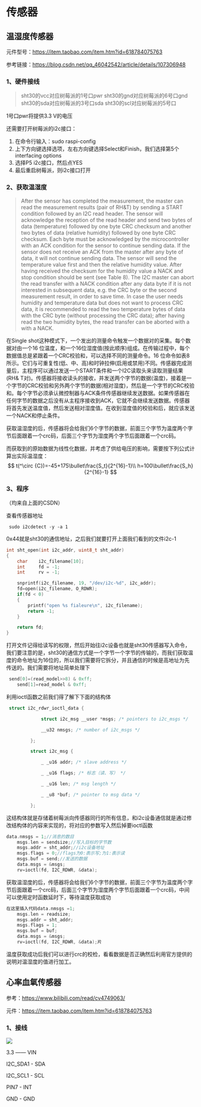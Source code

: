 # 传感器

## 温湿度传感器

元件型号：https://item.taobao.com/item.htm?id=618784075763

参考链接：https://blog.csdn.net/qq_46042542/article/details/107306948

### 1、硬件接线

> sht30的vcc对应树莓派的1号口pwr
> sht30的gnd对应树莓派的6号口gnd
> sht30的sda对应树莓派的3号口sda
> sht30的scl对应树莓派的5号口

1号口pwr将提供3.3 V的电压

还需要打开树莓派的i2c接口：

1. 在命令行输入：sudo raspi-config
2. 上下方向键选择选项，左右方向键选择Select和Finish，我们选择第5个interfacing options
3. 选择P5 i2c接口，然后点YES
4. 最后重启树莓派，则i2c接口打开

### 2、获取温湿度



> After the sensor has completed the measurement, the master can read the measurement results (pair of RH&T) by sending a START condition followed by an I2C read header. The sensor will acknowledge the reception of the read header and send two bytes of data (temperature) followed by one byte CRC checksum and another two bytes of data (relative humidity) followed by one byte CRC checksum. Each byte must be acknowledged by the microcontroller with an ACK condition for the sensor to continue sending data. If the sensor does not receive an ACK from the master after any byte of data, it will not continue sending data.
> The sensor will send the temperature value first and then the relative humidity value. After having received the checksum for the humidity value a NACK and stop condition should be sent (see Table 8). The I2C master can abort the read transfer with a NACK condition after any data byte if it is not interested in subsequent data, e.g. the CRC byte or the second measurement result, in order to save time. In case the user needs humidity and temperature data but does not want to process CRC data, it is recommended to read the two temperature bytes of data with the CRC byte (without processing the CRC data); after having read the two humidity bytes, the read transfer can be aborted with a with a NACK.



在Single shot这种模式下，一个发出的测量命令触发一个数据对的采集。每个数据对由一个16  位温度，和一个16位湿度值(按此顺序)组成。在传输过程中，每个数据值总是紧跟着一个CRC校验和，可以选择不同的测量命令。16  位命令如表8所示。它们与可重复性(低、中、高)和时钟拉伸(启用或禁用)不同。传感器完成测量后，主程序可以通过发送一个START条件和一个I2C读取头来读取测量结果(RH&  T对)。传感器将接收读头的接收，并发送两个字节的数据(温度)，接着是一个字节的CRC校验和另外两个字节的数据(相对湿度)，然后是一个字节的CRC校验和。每个字节必须承认微控制器与ACK条件传感器继续发送数据。如果传感器在任何字节的数据之后没有从主程序接收到ACK，它就不会继续发送数据。传感器将首先发送温度值，然后发送相对湿度值。在收到湿度值的校验和后，就应该发送一个NACK和停止条件。

获取温湿度的后，传感器将会给我们6个字节的数据，前面三个字节为温度两个字节后面跟着一个crc码，后面三个字节为湿度两个字节后面跟着一个crc码。

而获取到的原始数据为线性化数据，并考虑了供给电压的影响，需要按下列公式计算出实际温湿度：
$$
t(^\circ {C})=-45+175\bullet\frac{S_t}{2^{16}-1}\\
h=100\bullet\frac{S_h}{2^{16}-1}
$$


### 3、程序

（均来自上面的CSDN）

查看传感器地址

` sudo i2cdetect -y -a 1`

0x44就是sht30的通信地址，之后我们就要打开上面我们看到的文件i2c-1

```c
int sht_open(int i2c_addr, uint8_t sht_addr)
{
    char    i2c_filename[10];
    int     fd = -1;
    int     rv = -1;

    snprintf(i2c_filename, 19, "/dev/i2c-%d", i2c_addr);
    fd=open(i2c_filename, O_RDWR);
    if(fd < 0)
    {
        printf("open %s fialeure\n", i2c_filename);
        return -1;
    }

    return fd;
}

```

打开文件记得给读写的权限，然后开始往i2c设备也就是sht30传感器写入命令，我们要注意的是，sht30的通信方式是一个字节一个字节的传输的，而我们获取温度的命令地址为16位的，所以我们需要将它拆分，并且通信的时候是高地址为先传送的。我们需要将地址简单处理下

```c
 send[0]=(read_model>>8) & 0xff;
    send[1]=read_model & 0xff;
```

利用ioctl函数之前我们得了解下下面的结构体

```c
 struct i2c_rdwr_ioctl_data {

             struct i2c_msg __user *msgs; /* pointers to i2c_msgs */

             __u32 nmsgs; /* number of i2c_msgs */

         };

         struct i2c_msg {

             _ _u16 addr; /* slave address */

             _ _u16 flags; /* 标志（读、写） */

             _ _u16 len; /* msg length */

             _ _u8 *buf; /* pointer to msg data */

         };
```

这结构体就是存储着树莓派向传感器同行的所有信息，和i2c设备通信就是通过修改结构体的内容来实现的，将对应的参数写入然后掉要ioctl函数

```c
data.nmsgs = 1;//消息的数目
    msgs.len = sendsize;//写入目标的字节数
    msgs.addr = sht_addr;//i2c设备地址  
    msgs.flags = 0;//flags为0:表示写;为1:表示读 
    msgs.buf = send;//发送的数据
    data.msgs = &msgs;
    rv=ioctl(fd, I2C_RDWR, &data);
```

获取温湿度的后，传感器将会给我们6个字节的数据，前面三个字节为温度两个字节后面跟着一个crc码，后面三个字节为湿度两个字节后面跟着一个crc码，中间可以使用定时函数延时下，等待温度获取成功

```c
在这里插入代码data.nmsgs =1;
    msgs.len = readsize;
    msgs.addr = sht_addr;
    msgs.flags = 1;
    msgs.buf = buf;
    data.msgs = &msgs;
    rv=ioctl(fd, I2C_RDWR, &data);片
```

温度获取成功后我们可以进行crc的校检，看看数据是否正确然后利用官方提供的说明对温湿度的值进行加工。

## 心率血氧传感器

参考：https://www.bilibili.com/read/cv4749063/

元件：https://item.taobao.com/item.htm?id=618784075763

### 1、接线

![](https://i0.hdslb.com/bfs/article/6c0a84214536ec775f7c9321c516e6ff78841c6e.jpg@1320w_962h.jpg)

3.3 —— VIN

I2C_SDA1 - SDA

I2C_SCL1 - SCL

PIN7 - INT

GND - GND 

 



